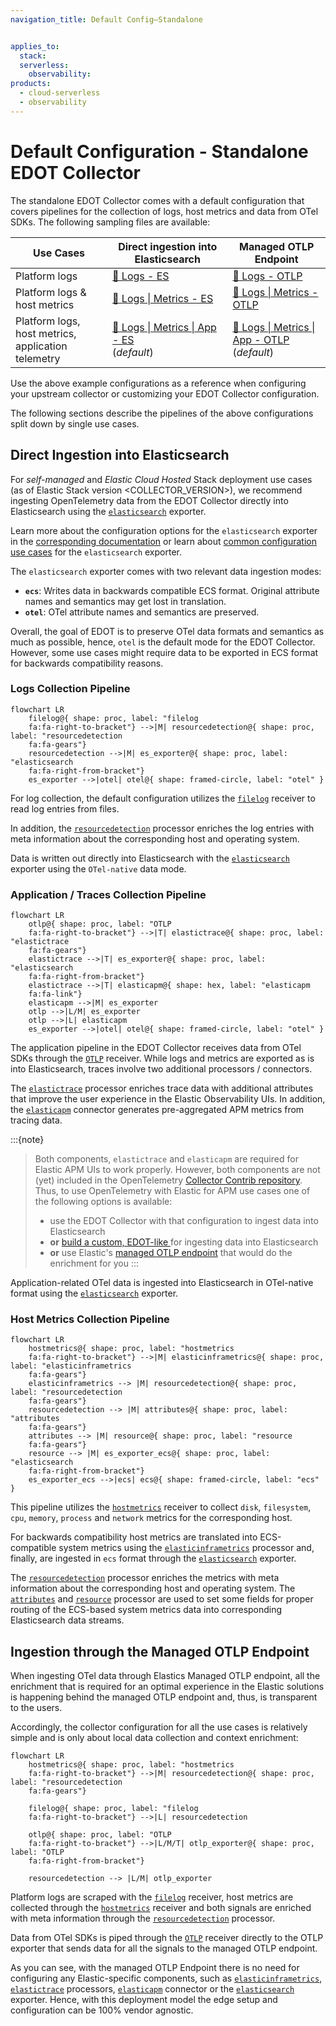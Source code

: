 ```yaml
---
navigation_title: Default Config—Standalone


applies_to:
  stack:
  serverless:
    observability:
products:
  - cloud-serverless
  - observability
---
```


# Default Configuration - Standalone EDOT Collector

The standalone EDOT Collector comes with a default configuration that covers pipelines for the collection of logs, host metrics and data from OTel SDKs.
The following sampling files are available:

| Use Cases | Direct ingestion into Elasticsearch | Managed OTLP Endpoint |
|---|---|---|
| Platform logs | [📄 Logs - ES] | [📄 Logs - OTLP] |
| Platform logs & host metrics | [📄 Logs &#124; Metrics - ES] | [📄 Logs &#124; Metrics - OTLP] |
| Platform logs, host metrics,<br>application telemetry | [📄 Logs &#124; Metrics &#124; App - ES]<br>(*default*) | [📄 Logs &#124; Metrics &#124; App - OTLP]<br>(*default*) |

Use the above example configurations as a reference when configuring your upstream collector or customizing your EDOT Collector configuration.

The following sections describe the pipelines of the above configurations split down by single use cases.

## Direct Ingestion into Elasticsearch

For *self-managed* and *Elastic Cloud Hosted* Stack deployment use cases (as of Elastic Stack version <COLLECTOR_VERSION>), we recommend ingesting OpenTelemetry data
from the EDOT Collector directly into Elasticsearch using the [`elasticsearch`] exporter.

Learn more about the configuration options for the `elasticsearch` exporter in the [corresponding documentation](https://github.com/open-telemetry/opentelemetry-collector-contrib/blob/main/exporter/elasticsearchexporter/README.md#configuration-options) or learn about [common configuration use cases](./configure-data-ingestion) for the `elasticsearch` exporter.

The `elasticsearch` exporter comes with two relevant data ingestion modes:

- **`ecs`**: Writes data in backwards compatible ECS format. Original attribute names and semantics may get lost in translation.
- **`otel`**: OTel attribute names and semantics are preserved.

Overall, the goal of EDOT is to preserve OTel data formats and semantics as much as possible, hence, `otel` is the default mode for the EDOT Collector.
However, some use cases might require data to be exported in ECS format for backwards compatibility reasons.

### Logs Collection Pipeline

```mermaid
flowchart LR
    filelog@{ shape: proc, label: "filelog
    fa:fa-right-to-bracket"} -->|M| resourcedetection@{ shape: proc, label: "resourcedetection
    fa:fa-gears"}
    resourcedetection -->|M| es_exporter@{ shape: proc, label: "elasticsearch
    fa:fa-right-from-bracket"}
    es_exporter -->|otel| otel@{ shape: framed-circle, label: "otel" }
```

For log collection, the default configuration utilizes the [`filelog`] receiver to read log entries from files. 

In addition, the [`resourcedetection`] processor enriches the log entries with meta information about the corresponding host and operating system.

Data is written out directly into Elasticsearch with the [`elasticsearch`] exporter using the `OTel-native` data mode.

### Application / Traces Collection Pipeline

```mermaid
flowchart LR
    otlp@{ shape: proc, label: "OTLP
    fa:fa-right-to-bracket"} -->|T| elastictrace@{ shape: proc, label: "elastictrace
    fa:fa-gears"}
    elastictrace -->|T| es_exporter@{ shape: proc, label: "elasticsearch
    fa:fa-right-from-bracket"}
    elastictrace -->|T| elasticapm@{ shape: hex, label: "elasticapm
    fa:fa-link"}
    elasticapm -->|M| es_exporter
    otlp -->|L/M| es_exporter
    otlp -->|L| elasticapm
    es_exporter -->|otel| otel@{ shape: framed-circle, label: "otel" }
```

The application pipeline in the EDOT Collector receives data from OTel SDKs through the [`OTLP`] receiver. While logs and metrics are exported as is into Elasticsearch, traces involve two additional processors / connectors.

The [`elastictrace`] processor enriches trace data with additional attributes that improve the user experience in the Elastic Observability UIs. In addition, the [`elasticapm`] connector generates pre-aggregated APM metrics from tracing data.

:::{note}
> Both components, `elastictrace` and `elasticapm` are required for Elastic APM UIs to work properly. However, both components are not (yet) included in the OpenTelemetry [Collector Contrib repository](https://github.com/open-telemetry/opentelemetry-collector-contrib). Thus, to use OpenTelemetry with Elastic for APM use cases one of the following options is available:
>
> * use the EDOT Collector with that configuration to ingest data into Elasticsearch
> * **or** [build a custom, EDOT-like ](../custom-collector) for ingesting data into Elasticsearch
> * **or** use Elastic's [managed OTLP endpoint](../../quickstart/serverless/index.md) that would do the enrichment for you
:::

Application-related OTel data is ingested into Elasticsearch in OTel-native format using the [`elasticsearch`] exporter.

### Host Metrics Collection Pipeline

```mermaid
flowchart LR
    hostmetrics@{ shape: proc, label: "hostmetrics
    fa:fa-right-to-bracket"} -->|M| elasticinframetrics@{ shape: proc, label: "elasticinframetrics
    fa:fa-gears"}
    elasticinframetrics --> |M| resourcedetection@{ shape: proc, label: "resourcedetection
    fa:fa-gears"}
    resourcedetection --> |M| attributes@{ shape: proc, label: "attributes
    fa:fa-gears"}
    attributes --> |M| resource@{ shape: proc, label: "resource
    fa:fa-gears"}
    resource --> |M| es_exporter_ecs@{ shape: proc, label: "elasticsearch
    fa:fa-right-from-bracket"}
    es_exporter_ecs -->|ecs| ecs@{ shape: framed-circle, label: "ecs" }
```

This pipeline utilizes the [`hostmetrics`] receiver to collect `disk`, `filesystem`, `cpu`, `memory`, `process` and `network` metrics for the corresponding host.

For backwards compatibility host metrics are translated into ECS-compatible system metrics using the [`elasticinframetrics`] processor and, finally, are ingested in `ecs` format through the [`elasticsearch`] exporter.

The [`resourcedetection`] processor enriches the metrics with meta information about the corresponding host and operating system.
The [`attributes`] and [`resource`] processor are used to set some fields for proper routing of the ECS-based system metrics data into corresponding Elasticsearch data streams.

## Ingestion through the Managed OTLP Endpoint

When ingesting OTel data through Elastics Managed OTLP endpoint, all the enrichment that is required for an optimal experience in the Elastic solutions is happening behind the
managed OTLP endpoint and, thus, is transparent to the users. 

Accordingly, the collector configuration for all the use cases is relatively simple and is only about local data collection and context enrichment:

```mermaid
flowchart LR
    hostmetrics@{ shape: proc, label: "hostmetrics
    fa:fa-right-to-bracket"} -->|M| resourcedetection@{ shape: proc, label: "resourcedetection
    fa:fa-gears"}

    filelog@{ shape: proc, label: "filelog
    fa:fa-right-to-bracket"} -->|L| resourcedetection

    otlp@{ shape: proc, label: "OTLP
    fa:fa-right-to-bracket"} -->|L/M/T| otlp_exporter@{ shape: proc, label: "OTLP
    fa:fa-right-from-bracket"}

    resourcedetection --> |L/M| otlp_exporter
```

Platform logs are scraped with the [`filelog`] receiver, host metrics are collected through the [`hostmetrics`] receiver and both signals are enriched with meta information through the [`resourcedetection`] processor.

Data from OTel SDKs is piped through the [`OTLP`] receiver directly to the OTLP exporter that sends data for all the signals to the managed OTLP endpoint.

As you can see, with the managed OTLP Endpoint there is no need for configuring any Elastic-specific components, such as [`elasticinframetrics`], [`elastictrace`] processors, [`elasticapm`] connector or the [`elasticsearch`] exporter. Hence, with this deployment model the edge setup and configuration can be 100% vendor agnostic.

[`attributes`]: https://github.com/open-telemetry/opentelemetry-collector-contrib/tree/main/processor/attributesprocessor
[`filelog`]: https://github.com/open-telemetry/opentelemetry-collector-contrib/tree/main/receiver/filelogreceiver
[`hostmetrics`]: https://github.com/open-telemetry/opentelemetry-collector-contrib/tree/main/receiver/hostmetricsreceiver
[`elasticsearch`]: https://github.com/open-telemetry/opentelemetry-collector-contrib/tree/main/exporter/elasticsearchexporter
[`elasticinframetrics`]: https://github.com/elastic/opentelemetry-collector-components/tree/main/processor/elasticinframetricsprocessor
[`elastictrace`]: https://github.com/elastic/opentelemetry-collector-components/tree/main/processor/elastictraceprocessor
[`elasticapm`]: https://github.com/elastic/opentelemetry-collector-components/tree/main/connector/elasticapmconnector
[`resource`]: https://github.com/open-telemetry/opentelemetry-collector-contrib/tree/main/processor/resourceprocessor
[`resourcedetection`]: https://github.com/open-telemetry/opentelemetry-collector-contrib/tree/main/processor/resourcedetectionprocessor
[`OTLP`]: https://github.com/open-telemetry/opentelemetry-collector/tree/main/receiver/otlpreceiver
[📄 Logs - ES]: https://raw.githubusercontent.com/elastic/elastic-agent/refs/tags/v<COLLECTOR_VERSION>/internal/pkg/otel/samples/linux/platformlogs.yml
[📄 Logs - OTLP]: https://raw.githubusercontent.com/elastic/elastic-agent/refs/tags/v<COLLECTOR_VERSION>/internal/pkg/otel/samples/linux/managed_otlp/platformlogs.yml
[📄 Logs &#124; Metrics - ES]: https://raw.githubusercontent.com/elastic/elastic-agent/refs/tags/v<COLLECTOR_VERSION>/internal/pkg/otel/samples/linux/platformlogs_hostmetrics.yml
[📄 Logs &#124; Metrics - OTLP]: https://raw.githubusercontent.com/elastic/elastic-agent/refs/tags/v<COLLECTOR_VERSION>/internal/pkg/otel/samples/linux/managed_otlp/platformlogs_hostmetrics.yml
[📄 Logs &#124; Metrics &#124; App - ES]: https://raw.githubusercontent.com/elastic/elastic-agent/refs/tags/v<COLLECTOR_VERSION>/internal/pkg/otel/samples/linux/managed_otlp/logs_metrics_traces.yml
[📄 Logs &#124; Metrics &#124; App - OTLP]: https://raw.githubusercontent.com/elastic/elastic-agent/refs/tags/v<COLLECTOR_VERSION>/internal/pkg/otel/samples/linux/managed_otlp/logs_metrics_traces.yml